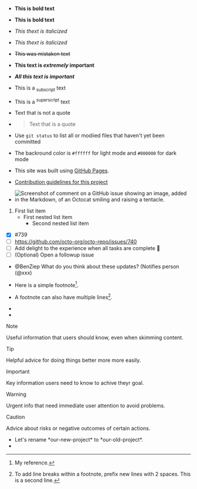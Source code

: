 - **This is bold text**
- __This is bold text__
- *This thext is italicized*
- _This thext is italicized_
- ~~This was mistaken text~~
- **This text is _extremely_ important**
- ***All this text is important***
- This is a <sub>subscript</sub> text
- This is a <sup>superscript</sup> text
- Text that is not a quote
- > Text that is a quote

- Use `git status` to list all or modiied files that haven't yet been committed
- The backround color is `#ffffff` for light mode and `#000000` for dark mode

- This site was built using [GitHub Pages](https://pages.github.com/).

- [Contribution guidelines for this project](docs/CONTRIBUTING.md)

- ![Screenshot of comment on a GitHub issue showing an image, added in the Markdown, of an Octocat smiling and raising a tentacle.](https://myoctocat.com/assets/images/base-octocat.svg)

1. First list item
   - First nested list item
     - Second nested list item

 - [x] #739
 - [ ] https://github.com/octo-org/octo-repo/issues/740
 - [ ] Add delight to the experience when all tasks are complete :tada:
 - [ ] \(Optional) Open a followup issue

- @BenZiep What do you think about these updates? (Notifies person (@xxx)
  
- Here is a simple footnote[^1].
- A footnote can also have multiple lines[^2].
- [^1]: My reference.
- [^2]: To add line breaks within a footnote, prefix new lines with 2 spaces.
  This is a second line.
> [!NOTE]
> Useful information that users should know, even when skimming content.

> [!TIP]
> Helpful advice for doing things better more more easily.
 
> [!IMPORTANT]
> Key information users need to know to achive theyr goal.

> [!WARNING]
> Urgent info that need immediate user attention to avoid problems.

> [!CAUTION]
> Advice about risks or negative outcomes of certain actions.

<!-- This content will not appear in the rendered Markdown -->
- Let's rename \*our-new-project\* to \*our-old-project\*.
- 
